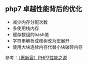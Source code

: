 ## php7 卓越性能背后的优化

- 减少内存分配次数
- 多使用栈内存
- 缓存数组的hash值
- 字符串解析成桉树改为宏展开
- 使用大块连续内存代替小块破碎内存

参考：[（惠新宸）PHP7性能之源](https://github.com/devlinkcn/ppts_for_php2016/blob/master/%EF%BC%88%E6%83%A0%E6%96%B0%E5%AE%B8%EF%BC%89PHP7%E6%80%A7%E8%83%BD%E4%B9%8B%E6%BA%90.pdf)


